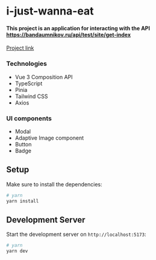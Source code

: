 # i-just-wanna-eat

#### This project is an application for interacting with the API https://bandaumnikov.ru/api/test/site/get-index

[Project link](https://main--elegant-conkies-ef2495.netlify.app/)

### Technologies

- Vue 3 Composition API
- TypeScript
- Pinia
- Tailwind CSS
- Axios

### UI components

- Modal
- Adaptive Image component
- Button
- Badge

## Setup

Make sure to install the dependencies:

```bash
# yarn
yarn install
```

## Development Server

Start the development server on `http://localhost:5173`:

```bash
# yarn
yarn dev
```
